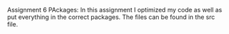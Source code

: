 Assignment 6 PAckages:
In this assignment I optimized my code as well as put everything in the correct packages.
The files can be found in the src file.
